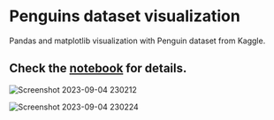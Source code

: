 # Penguins dataset visualization
Pandas and matplotlib visualization with Penguin dataset from Kaggle.

## Check the [notebook](https://github.com/tanchu-git/penguins-seaborn-visualization/blob/main/penguins_visualization.ipynb) for details.
![Screenshot 2023-09-04 230212](https://github.com/tanchu-git/penguins-python-visualization/assets/139019601/c3da0846-ea40-4e7c-9284-ee3b594b9e84)

![Screenshot 2023-09-04 230224](https://github.com/tanchu-git/penguins-python-visualization/assets/139019601/77fd0c22-e45f-445a-a586-923e3eb8fde6)
